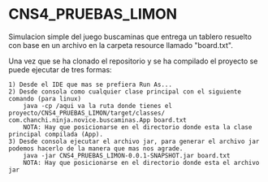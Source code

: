 # CNS4_PRUEBAS_LIMON

Simulacion simple del juego buscaminas que entrega un tablero resuelto con base en un archivo en la carpeta resource llamado "board.txt".

Una vez que se ha clonado el repositorio y se ha compilado el proyecto se puede ejecutar de tres formas:
```
1) Desde el IDE que mas se prefiera Run As...
2) Desde consola como cualquier clase principal con el siguiente comando (para linux)
    java -cp /aqui va la ruta donde tienes el proyecto/CNS4_PRUEBAS_LIMON/target/classes/ com.chanchi.ninja.novice.buscaminas.App board.txt
    NOTA: Hay que posicionarse en el directorio donde esta la clase principal compilada (App).
3) Desde consola ejecutar el archivo jar, para generar el archivo jar podemos hacerlo de la manera que mas nos agrade.
    java -jar CNS4_PRUEBAS_LIMON-0.0.1-SNAPSHOT.jar board.txt
    NOTA: Hay que posicionarse en el directorio donde esta el archivo jar
```
